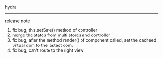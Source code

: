 hydra 

----------------

release note

1. fix bug, this.setSate() method of controller 
2. merge the states from multi stores and controller
3. fix bug, after the method render() of component called, set the cacheed virtual dom to the lastest dom.
4. fix bug, can't route to the right view